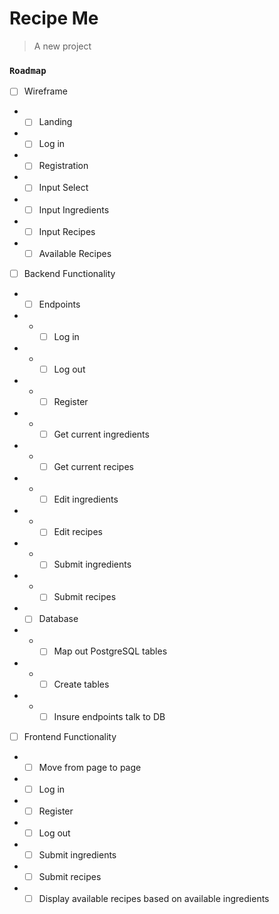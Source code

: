 # Recipe Me

> A new project

### `Roadmap`
* [ ] Wireframe
* * [ ] Landing
* * [ ] Log in
* * [ ] Registration
* * [ ] Input Select
* * [ ] Input Ingredients
* * [ ] Input Recipes
* * [ ] Available Recipes

* [ ] Backend Functionality
* * [ ] Endpoints
* * * [ ] Log in
* * * [ ] Log out
* * * [ ] Register
* * * [ ] Get current ingredients
* * * [ ] Get current recipes
* * * [ ] Edit ingredients
* * * [ ] Edit recipes
* * * [ ] Submit ingredients
* * * [ ] Submit recipes
* * [ ] Database
* * * [ ] Map out PostgreSQL tables
* * * [ ] Create tables
* * * [ ] Insure endpoints talk to DB

* [ ] Frontend Functionality
* * [ ] Move from page to page
* * [ ] Log in
* * [ ] Register
* * [ ] Log out
* * [ ] Submit ingredients
* * [ ] Submit recipes
* * [ ] Display available recipes based on available ingredients

